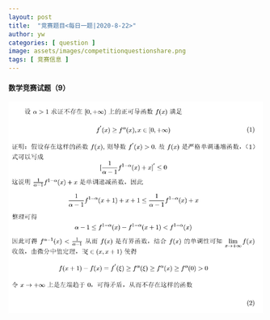 ```yaml
---
layout: post
title:  "竞赛题目<每日一题|2020-8-22>"
author: yw
categories: [ question ]
image: assets/images/competitionquestionshare.png
tags: [ 竞赛信息 ]
---
```


#### 数学竞赛试题（9）

<img src="../assets/images/competitionquestion9.PNG" alt="">

